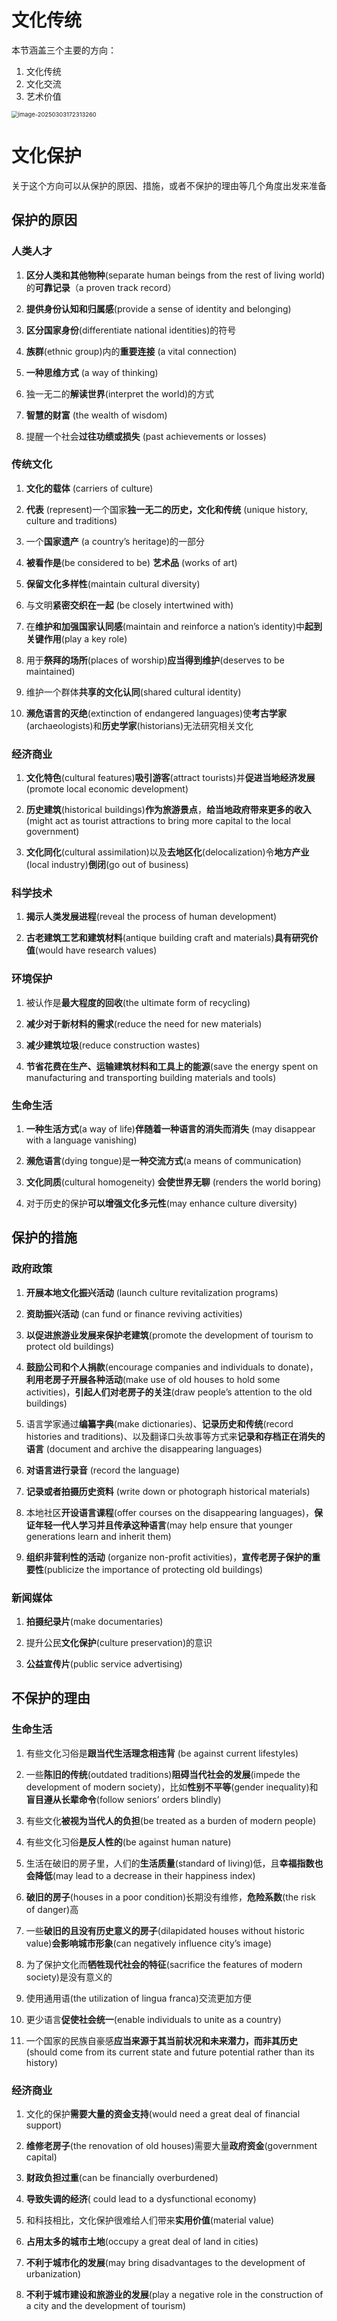 # 文化传统

本节涵盖三个主要的方向：

1. 文化传统
2. 文化交流
3. 艺术价值

<img src="Culture.assets/image-20250303172313260.png" alt="image-20250303172313260" style="zoom:67%;" />

# 文化保护

关于这个方向可以从保护的原因、措施，或者不保护的理由等几个角度出发来准备



## 保护的原因

### 人类人才

1. **区分人类和其他物种**(separate human beings from the rest of living world)的**可靠记录**（a proven track record）
2. **提供身份认知和归属感**(provide a sense of identity and belonging)
3. **区分国家身份**(differentiate national identities)的符号
4. **族群**(ethnic group)内的**重要连接** (a vital connection)
5. **一种思维方式** (a way of thinking)
6. 独一无二的**解读世界**(interpret the world)的方式
7. **智慧的财富** (the wealth of wisdom)

8. 提醒一个社会**过往功绩或损失** (past achievements or losses)



### 传统文化

1. **文化的载体** (carriers of culture)
2. **代表** (represent)一个国家**独一无二的历史，文化和传统** (unique history, culture and traditions)
3. 一个**国家遗产** (a country’s heritage)的一部分
4. **被看作是**(be considered to be) **艺术品** (works of art)
5. **保留文化多样性**(maintain cultural diversity)
6. 与文明**紧密交织在一起** (be closely intertwined with)
7. 在**维护和加强国家认同感**(maintain and reinforce a nation’s identity)中**起到关键作用**(play a key role)
8. 用于**祭拜的场所**(places of worship)**应当得到维护**(deserves to be maintained)
9. 维护一个群体**共享的文化认同**(shared cultural identity)

10. **濒危语言的灭绝**(extinction of endangered languages)使**考古学家**(archaeologists)和**历史学家**(historians)无法研究相关文化



### 经济商业

1. **文化特色**(cultural features)**吸引游客**(attract tourists)并**促进当地经济发展** (promote local economic development)

2. **历史建筑**(historical buildings)**作为旅游景点**，**给当地政府带来更多的收入** (might act as tourist attractions to bring more capital to the local government)

3. **文化同化**(cultural assimilation)以及**去地区化**(delocalization)令**地方产业**(local industry)**倒闭**(go out of business)



### 科学技术

1. **揭示人类发展进程**(reveal the process of human development)

2. **古老建筑工艺和建筑材料**(antique building craft and materials)**具有研究价值**(would have research values)



### 环境保护

1. 被认作是**最大程度的回收**(the ultimate form of recycling)
2. **减少对于新材料的需求**(reduce the need for new materials)
3. **减少建筑垃圾**(reduce construction wastes)

4. **节省花费在生产、运输建筑材料和工具上的能源**(save the energy spent on manufacturing and transporting building materials and tools)



### 生命生活

1. **一种生活方式**(a way of life)**伴随着一种语言的消失而消失** (may disappear with a language vanishing)
2. **濒危语言**(dying tongue)是**一种交流方式**(a means of communication)
3. **文化同质**(cultural homogeneity) **会使世界无聊** (renders the world boring)

4. 对于历史的保护**可以增强文化多元性**(may enhance culture diversity)



## 保护的措施

### 政府政策

1. **开展本地文化振兴活动** (launch culture revitalization programs)
2. **资助振兴活动** (can fund or finance reviving activities)
3. **以促进旅游业发展来保护老建筑**(promote the development of tourism to protect old buildings)
4. **鼓励公司和个人捐款**(encourage companies and individuals to donate)，**利用老房子开展各种活动**(make use of old houses to hold some activities)，**引起人们对老房子的关注**(draw people’s attention to the old buildings)
5. 语言学家通过**编纂字典**(make dictionaries)、**记录历史和传统**(record histories and traditions)、以及翻译口头故事等方式来**记录和存档正在消失的语言** (document and archive the disappearing languages)
6. **对语言进行录音** (record the language)
7. **记录或者拍摄历史资料** (write down or photograph historical materials)
8. 本地社区**开设语言课程**(offer courses on the disappearing languages)，**保证年轻一代人学习并且传承这种语言**(may help ensure that younger generations learn and inherit them)

9. **组织非营利性的活动** (organize non-profit activities)，**宣传老房子保护的重要性**(publicize the importance of protecting old buildings)



### 新闻媒体

1. **拍摄纪录片**(make documentaries)
2. 提升公民**文化保护**(culture preservation)的意识

3. **公益宣传片**(public service advertising)



## 不保护的理由

### 生命生活

1. 有些文化习俗是**跟当代生活理念相违背** (be against current lifestyles)
2. 一些**陈旧的传统**(outdated traditions)**阻碍当代社会的发展**(impede the development of modern society)，比如**性别不平等**(gender inequality)和**盲目遵从长辈命令**(follow seniors’ orders blindly)
3. 有些文化**被视为当代人的负担**(be treated as a burden of modern people)
4. 有些文化习俗**是反人性的**(be against human nature)
5. 生活在破旧的房子里，人们的**生活质量**(standard of living)低，且**幸福指数也会降低**(may lead to a decrease in their happiness index)
6. **破旧的房子**(houses in a poor condition)长期没有维修，**危险系数**(the risk of danger)高
7. 一些**破旧的且没有历史意义的房子**(dilapidated houses without historic value)**会影响城市形象**(can negatively influence city’s image)
8. 为了保护文化而**牺牲现代社会的特征**(sacrifice the features of modern society)是没有意义的
9. 使用通用语(the utilization of lingua franca)交流更加方便
10. 更少语言**促使社会统一**(enable individuals to unite as a country)

11. 一个国家的民族自豪感**应当来源于其当前状况和未来潜力，而非其历史**(should come from its current state and future potential rather than its history)



### 经济商业

1. 文化的保护**需要大量的资金支持**(would need a great deal of financial support)
2. **维修老房子**(the renovation of old houses)需要大量**政府资金**(government capital)
3. **财政负担过重**(can be financially overburdened)
4. **导致****失调****的经济**( could lead to a dysfunctional economy)
5. 和科技相比，文化保护很难给人们带来**实用价值**(material value)
6. **占用太多的城市土地**(occupy a great deal of land in cities)
7. **不利于城市化的发展**(may bring disadvantages to the development of urbanization)

8. **不利于城市建设和旅游业的发展**(play a negative role in the construction of a city and the development of tourism)